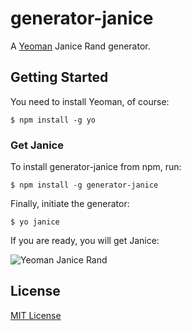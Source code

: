 # generator-janice

A [Yeoman](http://yeoman.io) Janice Rand generator.


## Getting Started

You need to install Yeoman, of course:

```
$ npm install -g yo
```

### Get Janice

To install generator-janice from npm, run:

```
$ npm install -g generator-janice
```

Finally, initiate the generator:

```
$ yo janice
```

If you are ready, you will get Janice:

![Yeoman Janice Rand](https://raw.github.com/ambroselittle/generator-janice/master/app/templates/janice-rand.png "Yeoman Janice Rand")


## License

[MIT License](http://en.wikipedia.org/wiki/MIT_License)

